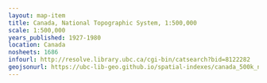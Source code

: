 ```yaml
---
layout: map-item 
title: Canada, National Topographic System, 1:500,000
scale: 1:500,000
years_published: 1927-1980
location: Canada
nosheets: 1686
infourl: http://resolve.library.ubc.ca/cgi-bin/catsearch?bid=8122282
geojsonurl: https://ubc-lib-geo.github.io/spatial-indexes/canada_500k_nts.geojson
---
```

